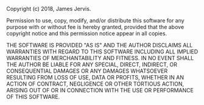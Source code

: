 Copyright (c) 2018, James Jervis.

Permission to use, copy, modify, and/or distribute this software for any purpose with or without fee is hereby granted,
provided that the above copyright notice and this permission notice appear in all copies.

THE SOFTWARE IS PROVIDED "AS IS" AND THE AUTHOR DISCLAIMS ALL WARRANTIES WITH REGARD TO THIS SOFTWARE INCLUDING
ALL IMPLIED WARRANTIES OF MERCHANTABILITY AND FITNESS. IN NO EVENT SHALL THE AUTHOR BE LIABLE FOR
ANY SPECIAL, DIRECT, INDIRECT, OR CONSEQUENTIAL DAMAGES OR ANY DAMAGES WHATSOEVER RESULTING FROM LOSS OF
USE, DATA OR PROFITS, WHETHER IN AN ACTION OF CONTRACT, NEGLIGENCE OR OTHER TORTIOUS ACTION, ARISING OUT OF
OR IN CONNECTION WITH THE USE OR PERFORMANCE OF THIS SOFTWARE.
